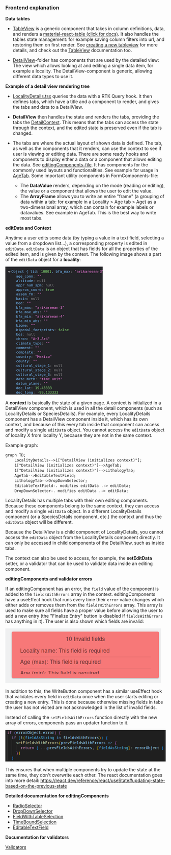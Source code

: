 ### Frontend explanation

**Data tables**

- [TableView](../../frontend/src/components/TableView/TableView.tsx) is a generic component that takes in column definitions, data, and renders a [material-react-table (click for docs)](https://www.material-react-table.com/). It also handles the tables state management: for example saving column filters into url, and restoring them on first render. See [creating a new tableview](../guides/creating_new_tableview.md) for more details, and check out the [TableView](./tableview.md) documentation too.

- [DetailView](../../frontend/src/components/DetailView/)-folder has components that are used by the detailed view: The view which allows looking at and editing a single data item, for example a locality. The DetailView-component is generic, allowing different data types to use it.

**Example of a detail view rendering tree**

- [LocalityDetails.tsx](../../frontend/src/components/Locality/LocalityDetails.tsx) queries the data with a RTK Query hook. It then defines tabs, which have a title and a component to render, and gives the tabs and data to a DetailView.

- **DetailView** then handles the state and renders the tabs, providing the tabs the [DetailContext](../../frontend/src/components/DetailView/Context/DetailContext.tsx). This means that the tabs can access the state through the context, and the edited state is preserved even if the tab is changed.

- The tabs are where the actual layout of shown data is defined. The tab, as well as the components that it renders, can use the context to see if user is viewing or editing data. There are some ready hooks and components to display either a data or a component that allows editing the data. See [editingComponents-file](../../frontend/src/components/DetailView/common/editingComponents.tsx). It has components for the commonly used layouts and functionalities. See example for usage in [AgeTab](../../frontend/src/components/Locality/Tabs/AgeTab.tsx). Some important utility components in FormComponents-file:
  - The **DataValue** renders, depending on the mode (reading or editing), the value or a component that allows the user to edit the value.
  - The **ArrayFrame** allows you to write an entire "frame" (a grouping of data within a tab: for example in a Locality > Age tab > Age) as a two-dimensional array, which can contain for example labels or datavalues. See example in AgeTab. This is the best way to write most tabs.

**editData and Context**

Anytime a user edits some data (by typing a value in a text field, selecting a value from a dropdown list...), a corresponding property is edited in `editData`. `editData` is an object that has fields for all the properties of the edited item, and is given by the context. The following image shows a part of the `editData` object for a **locality**:

![abs](../images/editData.png)

A **context** is basically the state of a given page. A context is initialized in a DetailView component, which is used in all the detail components (such as LocalityDetails or SpeciesDetails). For example, every LocalityDetails component has a DetailView component inside it, which has its own context, and because of this every tab inside that component can access and modify a single `editData` object. You cannot access the `editData` object of locality X from locality Y, because they are not in the same context.

Example graph:

```mermaid
graph TD;
    LocalityDetails-->1["DetailView (initializes context)"];
    1["DetailView (initializes context)"]-->AgeTab;
    1["DetailView (initializes context)"]-->LithologyTab;
    AgeTab-->EditableTextField;
    LithologyTab-->DropDownSelector;
    EditableTextField-. modifies editData .-> editData;
    DropDownSelector-. modifies editData .-> editData;
```

LocalityDetails has multiple tabs with their own editing components. Because these components belong to the same context, they can access and modify a single `editData` object. In a different LocalityDetails component (or a SpeciesDetails component, etc.) the context and thus the `editData` object will be different.

Because the DetailView is a child component of LocalityDetails, you cannot access the `editData` object from the LocalityDetails component directly. It can only be accessed in child components of the DetailView, such as inside tabs.

The context can also be used to access, for example, the **setEditData** setter, or a validator that can be used to validate data inside an editing component.

**editingComponents and validator errors**

If an editingComponent has an error, the `field` value of the component is added to the `fieldsWithErrors` array in the context. editingComponents have a useEffect hook that runs every time their `error` value changes which either adds or removes them from the `fieldsWithErrors` array. This array is used to make sure all fields have a proper value before allowing the user to add a new entry (the "Finalize Entry" button is disabled if `fieldsWithErrors` has anything in it). The user is also shown which fields are invalid:

![setFieldsWithErrors](../images/errorlist.png)

In addition to this, the WriteButton component has a similar useEffect hook that validates every field in `editData` once when the user starts editing or creating a new entry. This is done because otherwise missing fields in tabs the user has not visited are not acknowledged in the list of invalid fields.

Instead of calling the `setFieldsWithErrors` function directly with the new array of errors, components pass an updater function to it.

![setFieldsWithErrors](../images/setFieldsWithErrors.png)

This ensures that when multiple components try to update the state at the same time, they don't overwrite each other. The react documentation goes into more detail: https://react.dev/reference/react/useState#updating-state-based-on-the-previous-state

**Detailed documentation for editingComponents**

- [RadioSelector](../editingComponents/RadioSelector.md)
- [DropDownSelector](../editingComponents/DropDownSelector.md)
- [FieldWithTableSelection](../editingComponents/FieldWithTableSelection.md)
- [TimeBoundSelection](../editingComponents/TimeBoundSelection.md)
- [EditableTextField](../editingComponents/EditableTextField.md)

**Documentation for validators**

[Validators](../../frontend/src/validators/README.md)
